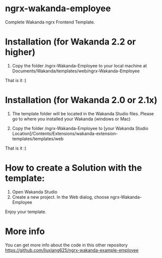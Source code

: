# ngrx-wakanda-employee
Complete Wakanda ngrx Frontend Template. 


# Installation (for Wakanda 2.2 or higher)

1. Copy the folder /ngrx-Wakanda-Employee to your local machine at Documents/Wakanda/templates/web/ngrx-Wakanda-Employee

That is it :) 



# Installation (for Wakanda 2.0 or 2.1x)

1. The template folder will be located in the Wakanda Studio files. Please go to where you installed your Wakanda (windows or Mac)

2. Copy the folder /ngrx-Wakanda-Employee to 
[your Wakanda Studio Location]/Contents/Extensions/wakanda-extension-templates/templates/web

That is it :) 



# How to create a Solution with the template:

1. Open Wakanda Studio
2. Create a new project. In the Web dialog, choose ngrx-Wakanda-Employee
 
Enjoy your template. 


# More info
You can get more info about the code in this other repository https://github.com/liuxiang625/ngrx-wakanda-example-employee
